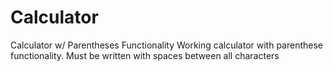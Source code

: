 # Calculator
Calculator w/ Parentheses Functionality
Working calculator with parenthese functionality. Must be written with spaces between all characters
